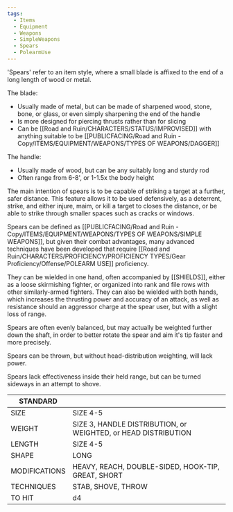 ```yaml
---
tags:
  - Items
  - Equipment
  - Weapons
  - SimpleWeapons
  - Spears
  - PolearmUse
---
```

'Spears' refer to an item style, where a small blade is affixed to the end of a long length of wood or metal.

The blade:
- Usually made of metal, but can be made of sharpened wood, stone, bone, or glass, or even simply sharpening the end of the handle
- Is more designed for piercing thrusts rather than for slicing
- Can be [[Road and Ruin/CHARACTERS/STATUS/IMPROVISED]] with anything suitable to be [[PUBLICFACING/Road and Ruin - Copy/ITEMS/EQUIPMENT/WEAPONS/TYPES OF WEAPONS/DAGGER]]

The handle:
- Usually made of wood, but can be any suitably long and sturdy rod
- Often range from 6-8', or 1-1.5x the body height

The main intention of spears is to be capable of striking a target at a further, safer distance. This feature allows it to be used defensively, as a deterrent, strike, and either injure, maim, or kill a target to closes the distance, or be able to strike through smaller spaces such as cracks or windows.

Spears can be defined as [[PUBLICFACING/Road and Ruin - Copy/ITEMS/EQUIPMENT/WEAPONS/TYPES OF WEAPONS/SIMPLE WEAPONS]], but given their combat advantages, many advanced techniques have been developed that require [[Road and Ruin/CHARACTERS/PROFICIENCY/PROFICIENCY TYPES/Gear Proficiency/Offense/POLEARM USE]] proficiency.

They can be wielded in one hand, often accompanied by [[SHIELDS]], either as a loose skirmishing fighter, or organized into rank and file rows with other similarly-armed fighters.
They can also be wielded with both hands, which increases the thrusting power and accuracy of an attack, as well as resistance should an aggressor charge at the spear user, but with a slight loss of range.

Spears are often evenly balanced, but may actually be weighted further down the shaft, in order to better rotate the spear and aim it's tip faster and more precisely.

Spears can be thrown, but without head-distribution weighting, will lack power.

Spears lack effectiveness inside their held range, but can be turned sideways in an attempt to shove.

| STANDARD      |                                                                |
| ------------- | -------------------------------------------------------------- |
| SIZE          | SIZE 4-5                                                       |
| WEIGHT        | SIZE 3, HANDLE DISTRIBUTION, or WEIGHTED, or HEAD DISTRIBUTION |
| LENGTH        | SIZE 4-5                                                       |
| SHAPE         | LONG                                                           |
| MODIFICATIONS | HEAVY, REACH, DOUBLE-SIDED, HOOK-TIP, GREAT, SHORT             |
| TECHNIQUES    | STAB, SHOVE, THROW                                             |
| TO HIT        | d4                                                             |
